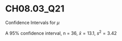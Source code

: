 # CH08.03_Q21 #

Confidence Intervals for $\mu$ 

A 95% confidence interval, n = 36, $\bar{x} = 13.1$, $s^{2} = 3.42$


